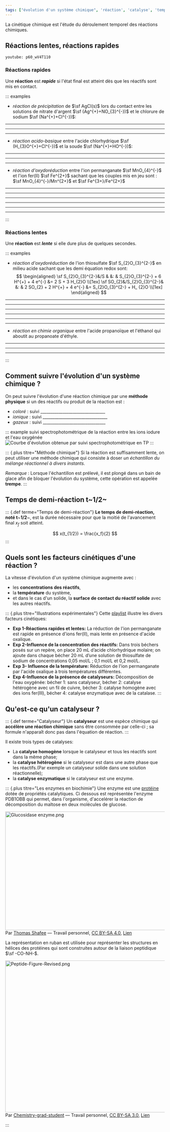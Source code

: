 ```yaml
---
tags: ["évolution d'un système chimique", 'réaction', 'catalyse', 'temps']
---
```


<!--
**BO 2012 **:

+-----------------------------------+-----------------------------------+
| **Temps et évolution chimique : | \*Mettre en œuvre une démarche |
| cinétique et catalyse** | expérimentale pour* |
| | |
| Réactions lentes, rapides ; durée | *suivre dans le temps une |
| d'une réaction chimique**.** | synthèse organique par CCM et en |
| | estimer la durée.* |
| Facteurs cinétiques. Évolution | |
| d'une quantité de matière au | *Mettre en œuvre une démarche |
| cours du temps. | expérimentale pour mettre en |
| | évidence quelques paramètres |
| Temps de demi-réaction. | influençant l'évolution |
| | temporelle d'une réaction |
| Catalyse homogène, hétérogène et | chimique : concentration, |
| enzymatique. | température, solvant.* |
| | |
| | Déterminer un temps de |
| | demi-réaction. |
| | |
| | *Mettre en œuvre une démarche |
| | expérimentale pour mettre en |
| | évidence le rôle d'un |
| | catalyseur.\* |
| | |
| | Extraire et exploiter des |
| | informations sur la catalyse, |
| | notamment en milieu biologique et |
| | dans le domaine industriel, pour |
| | en dégager l'intérêt. |
+-----------------------------------+-----------------------------------+
 -->

La cinétique chimique est l'étude du déroulement temporel des réactions
chimiques.

## Réactions lentes, réactions rapides

`youtube: p60_wV4T110`

### Réactions rapides

Une **réaction** est **_rapide_** si l'état final est atteint dès que les réactifs sont mis en contact.

::: examples
- *réaction de précipitation* de $\sf AgCl(s)$ lors du contact entre les solutions de nitrate d'argent $\sf (Ag^{+}+NO_{3}^{-})$ et le chlorure de sodium $\sf (Na^{+}+Cl^{-})$:
* * *
* * *
* * *
- *réaction acido-basique* entre l'acide chlorhydrique $\sf (H_{3}O^{+}+Cl^{-})$ et la soude $\sf (Na^{+}+HO^{-})$:
* * *
* * *
* * *
- *réaction d'oxydoréduction* entre l'ion permanganate $\sf MnO_{4}^{-}$ et l'ion fer(II) $\sf Fe^{2+}$ sachant que les couples mis en jeu sont : $\sf MnO_{4}^{-}/Mn^{2+}$ et $\sf Fe^{3+}/Fe^{2+}$
* * *
* * *
* * *
* * *
* * *
* * *
:::

### Réactions lentes

Une **réaction** est **_lente_** si elle dure plus de quelques secondes.


::: examples
- _réaction d'oxydoréduction_ de l'ion thiosulfate $\sf S_{2}O_{3}^{2-}$ en milieu acide  sachant que les demi équation redox sont:
$$
\begin{aligned}
\sf S_{2}O_{3}^{2-}&/S & &: & S_{2}O_{3}^{2-} + 6 H^{+} + 4 e^{-} &= 2 S + 3 H_{2}O \\[1ex]
\sf SO_{2}&/S_{2}O_{3}^{2-}& &: & 2 SO_{2} + 2 H^{+} + 4 e^{-} &= S_{2}O_{3}^{2-} + H_ {2}O \\[1ex]
\end{aligned}
$$
* * *
* * *
* * *
* * *
* * *
* * *
- *réaction en chimie organique* entre l'acide propanoïque et l'éthanol qui aboutit au propanoate d'éthyle.
* * *
* * *
* * *
:::

## Comment suivre l'évolution d'un système chimique ?

On peut suivre l'évolution d'une réaction chimique par une **méthode
physique** si un des réactifs ou produit de la réaction est :

- *coloré* : suivi
  \_\_\_\_\_\_\_\_\_\_\_\_\_\_\_\_\_\_\_\_\_\_\_\_\_\_\_\_\_\_\_\_
- *ionique* : suivi
  \_\_\_\_\_\_\_\_\_\_\_\_\_\_\_\_\_\_\_\_\_\_\_\_\_\_\_\_\_\_\_\_
- *gazeux* : suivi
  \_\_\_\_\_\_\_\_\_\_\_\_\_\_\_\_\_\_\_\_\_\_\_\_\_\_\_\_\_\_\_


::: example
suivi spectrophotométrique de la réaction entre les ions iodure et l'eau oxygénée
![Courbe d'évolution obtenue par suivi spectrophotométrique en TP](./images/courbe-evolution-suivi-spectrophotometrique.jpg)
:::

::: {.plus titre="Méthode chimique"}
Si la réaction est suffisamment lente, on peut utiliser une méthode
chimique qui consiste à doser _un échantillon du mélange réactionnel à
divers instants._

*Remarque* : Lorsque l'échantillon est prélevé, il est plongé dans un bain
de glace afin de bloquer l'évolution du système, cette opération est
appelée **trempe**.
:::

## Temps de demi-réaction t~1/2~

::: {.def terme="Temps de demi-réaction"}
**Le temps de demi-réaction, noté t**~**1/2**~, est la durée nécessaire
pour que la moitié de l'avancement final $x_f$ soit atteint.

$$
x(t_{1/2}) = \frac{x_f}{2}
$$
:::

## Quels sont les facteurs cinétiques d'une réaction ?

La vitesse d'évolution d'un système chimique augmente avec :

- les **concentrations des réactifs**,
- la **température** du système,
- et dans le cas d'un solide, la **surface de contact du réactif solide**
  avec les autres réactifs.

::: {.plus titre="Illustrations expérimentales"}
Cette [playlist](https://www.youtube.com/playlist?list=PLNiZc9jgZ2W6QWTx5Mr2n7xAGntROa0s8) illustre les divers facteurs cinétiques:

- **Exp 1-Réactions rapides et lentes:** La réduction de l'ion permanganate est rapide en présence d'ions fer(II), mais lente en présence d'acide oxalique.
- **Exp 2-Influence de la concentration des réactifs:** Dans  trois  béchers  posés  sur  un  repère,  on  place  20  mL  d’acide  chlorhydrique  molaire; on ajoute dans chaque bécher 20 mL d’une solution de thiosulfate de sodium de concentrations 0,05 mol/L ; 0,1 mol/L et 0,2 mol/L.
- **Exp 3- Influence de la température:** Réduction de l'ion permanganate par l'acide oxalique à trois températures différentes.
- **Exp 4-Influence de la présence de catalyseurs:** Décomposition de l'eau oxygénée: bécher 1: sans catalyseur, bécher 2: catalyse hétérogène avec un fil de cuivre, bécher 3: catalyse homogène avec des ions fer(III), bécher 4: catalyse enzymatique avec de la catalase.
:::

## Qu'est-ce qu'un catalyseur ?

::: {.def terme="Catalyseur"}
Un **catalyseur** est une espèce chimique qui **accélère une réaction
chimique** sans être consommée par celle-ci ; sa formule n'apparaît donc
pas dans l'équation de réaction.
:::

Il existe trois types de catalyses:

- La **catalyse homogène** lorsque le catalyseur et tous les réactifs sont dans la même phase;
- la **catalyse hétérogène** si le catalyseur est dans une autre phase que les réactifs.(Par exemple
  un catalyseur solide dans une solution réactionnelle);
- la **catalyse enzymatique** si le catalyseur est une enzyme.

::: {.plus titre="Les enzymes en biochimie"}
Une enzyme est une [protéine](https://fr.wikipedia.org/wiki/Prot%C3%A9ine) dotée de propriétés catalytiques.
Ci dessous est représentée l'enzyme PDB1OBB qui permet, dans l'organisme, d'accelérer la réaction de décomposition du maltose en deux molécules de glucose.
<p><a href="https://commons.wikimedia.org/wiki/File:Glucosidase_enzyme.png#/media/File:Glucosidase_enzyme.png"><img class="center" src="https://upload.wikimedia.org/wikipedia/commons/0/0a/Glucosidase_enzyme.png" alt="Glucosidase enzyme.png" width="640" height="375"></a><br>Par <a href="//commons.wikimedia.org/wiki/User:Evolution_and_evolvability" title="User:Evolution and evolvability">Thomas Shafee</a> — <span class="int-own-work" lang="fr">Travail personnel</span>, <a href="https://creativecommons.org/licenses/by-sa/4.0" title="Creative Commons Attribution-Share Alike 4.0">CC BY-SA 4.0</a>, <a href="https://commons.wikimedia.org/w/index.php?curid=38738689">Lien</a></p>

La représentation en ruban est utilisée pour représenter les structures en hélices des protéines qui sont construites autour de la liaison peptidique $\sf -CO-NH-$.
<p><a href="https://commons.wikimedia.org/wiki/File:Peptide-Figure-Revised.png#/media/File:Peptide-Figure-Revised.png"><img class="center" src="https://upload.wikimedia.org/wikipedia/commons/c/c9/Peptide-Figure-Revised.png" alt="Peptide-Figure-Revised.png" width="624" height="480"></a><br>Par <a href="//commons.wikimedia.org/wiki/User:Chemistry-grad-student" class="mw-redirect" title="User:Chemistry-grad-student">Chemistry-grad-student</a> — <span class="int-own-work" lang="fr">Travail personnel</span>, <a href="https://creativecommons.org/licenses/by-sa/3.0" title="Creative Commons Attribution-Share Alike 3.0">CC BY-SA 3.0</a>, <a href="https://commons.wikimedia.org/w/index.php?curid=16345656">Lien</a></p>
:::
